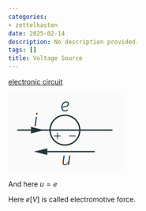 ```yaml
---
categories:
- zettelkasten
date: 2025-02-14
description: No description provided.
tags: []
title: Voltage Source
---
```


[electronic circuit](electronic%20circuit)

![Pasted image 20221026205842](attachments/Pasted%20image%2020221026205842.png)

And here $u=e$

Here $e[V]$ is called electromotive force.